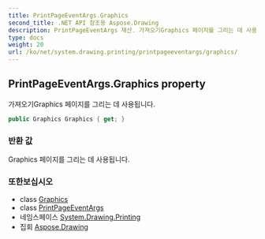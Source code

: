 ```yaml
---
title: PrintPageEventArgs.Graphics
second_title: .NET API 참조용 Aspose.Drawing
description: PrintPageEventArgs 재산. 가져오기Graphics 페이지를 그리는 데 사용됩니다.
type: docs
weight: 20
url: /ko/net/system.drawing.printing/printpageeventargs/graphics/
---
```

## PrintPageEventArgs.Graphics property

가져오기Graphics 페이지를 그리는 데 사용됩니다.

```csharp
public Graphics Graphics { get; }
```

### 반환 값

Graphics 페이지를 그리는 데 사용됩니다.

### 또한보십시오

* class [Graphics](../../../system.drawing/graphics/)
* class [PrintPageEventArgs](../)
* 네임스페이스 [System.Drawing.Printing](../../printpageeventargs/)
* 집회 [Aspose.Drawing](../../../)


